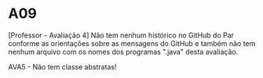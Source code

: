 # A09

[Professor - Avaliação 4] Não tem nenhum histórico no GitHub do Par conforme as orientações sobre as mensagens do GitHub e também não tem nenhum arquivo com os nomes dos programas ".java" desta avaliação. 

AVA5 - Não tem classe abstratas!

